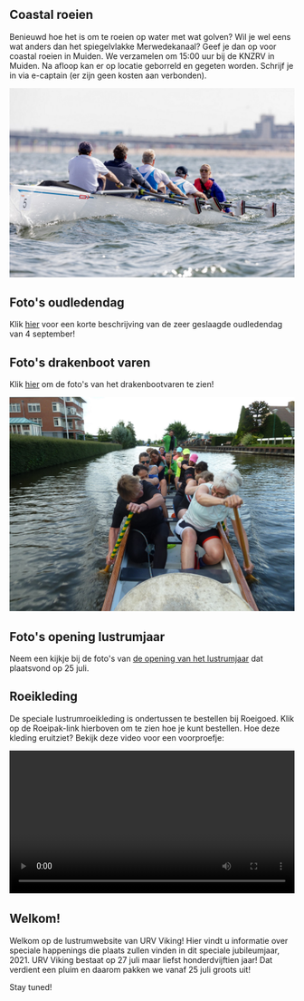 ## Coastal roeien

Benieuwd hoe het is om te roeien op water met wat golven? Wil je wel eens wat anders dan het spiegelvlakke Merwedekanaal? Geef je dan op voor coastal roeien in Muiden. We verzamelen om 15:00 uur bij de KNZRV in Muiden. Na afloop kan er op locatie geborreld en gegeten worden. Schrijf je in via e-captain (er zijn geen kosten aan verbonden).

![plaatje coastal](coastal.PNG)

## Foto's oudledendag 

Klik [hier](https://vikinglustrum.nl/fotos/#oudledendag-4-september-2021) voor een korte beschrijving van de zeer geslaagde oudledendag van 4 september! 

## Foto's drakenboot varen

Klik [hier](https://vikinglustrum.nl/fotos/#drakenbootvaren-28-augustus-2021) om de foto's van het drakenbootvaren te zien!

![plaatje drakenboot](drakenboot.png)

## Foto's opening lustrumjaar

Neem een kijkje bij de foto's van [de opening van het lustrumjaar](https://vikinglustrum.nl/fotos/#suppen-25-juli-2021) dat plaatsvond op 25 juli.

## Roeikleding

De speciale lustrumroeikleding is ondertussen te bestellen bij Roeigoed. Klik op de Roeipak-link hierboven om te zien hoe je kunt bestellen. Hoe deze kleding eruitziet? Bekijk deze video voor een voorproefje:

<video width="100%" controls playsinline>
      <source src="fieke-roeipak.mp4" type="video/mp4">
	  <source src="fieke-roeipak.m4v" type="video/m4v">
      <p>Your browser does not support the video element.</p>
</video>

## Welkom!

Welkom op de lustrumwebsite van URV Viking! Hier vindt u informatie over speciale happenings die plaats zullen vinden in dit speciale jubileumjaar, 2021. URV Viking bestaat op 27 juli maar liefst honderdvijftien jaar! Dat verdient een pluim en daarom pakken we vanaf 25 juli groots uit!

Stay tuned!

<!--

## Welcome to GitHub Pages

You can use the [editor on GitHub](https://github.com/brandtvandergaast/vikinglustrum/edit/gh-pages/index.md) to maintain and preview the content for your website in Markdown files.

Whenever you commit to this repository, GitHub Pages will run [Jekyll](https://jekyllrb.com/) to rebuild the pages in your site, from the content in your Markdown files.

## 

Hier test ik even linkjes:
[roeipak](https://vikinglustrum.nl/roeipak/)
[kalender](https://vikinglustrum.nl/kalender/)
[over het lustrum](https://vikinglustrum.nl/over-het-lustrum/)

### Markdown

Markdown is a lightweight and easy-to-use syntax for styling your writing. It includes conventions for

```markdown
Syntax highlighted code block

# Header 1
## Header 2
### Header 3

- Bulleted
- List

1. Numbered
2. List

**Bold** and _Italic_ and `Code` text

[Link](url) and ![Image](src)
```

For more details see [GitHub Flavored Markdown](https://guides.github.com/features/mastering-markdown/).

### Jekyll Themes

Your Pages site will use the layout and styles from the Jekyll theme you have selected in your [repository settings](https://github.com/brandtvandergaast/vikinglustrum/settings). The name of this theme is saved in the Jekyll `_config.yml` configuration file.

### Support or Contact

Having trouble with Pages? Check out our [documentation](https://docs.github.com/categories/github-pages-basics/) or [contact support](https://support.github.com/contact) and we’ll help you sort it out.

-->


